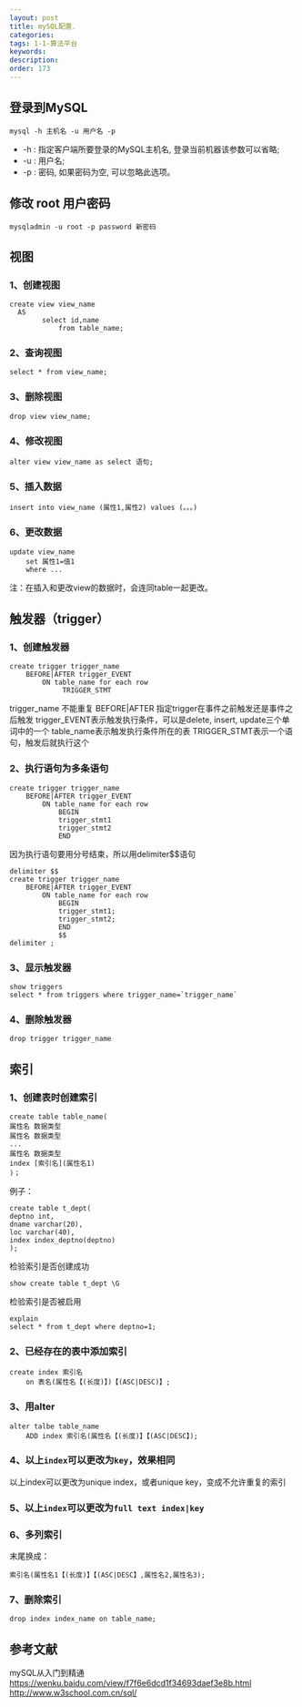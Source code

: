 ```yaml
---
layout: post
title: mySQL配置.
categories:
tags: 1-1-算法平台
keywords:
description:
order: 173
---
```



## 登录到MySQL
```
mysql -h 主机名 -u 用户名 -p
```
- -h : 指定客户端所要登录的MySQL主机名, 登录当前机器该参数可以省略;
- -u : 用户名;
- -p : 密码, 如果密码为空, 可以忽略此选项。

## 修改 root 用户密码
```
mysqladmin -u root -p password 新密码
```

## 视图
### 1、创建视图
```
create view view_name
  AS
        select id,name
            from table_name;
```

### 2、查询视图
```
select * from view_name;
```
### 3、删除视图
```
drop view view_name;
```

### 4、修改视图
```
alter view view_name as select 语句;
```

### 5、插入数据
```
insert into view_name (属性1,属性2) values (。。。)
```

### 6、更改数据
```
update view_name
    set 属性1=值1
    where ...
```
注：在插入和更改view的数据时，会连同table一起更改。

## 触发器（trigger）

### 1、创建触发器
```
create trigger trigger_name
    BEFORE|AFTER trigger_EVENT
        ON table_name for each row
             TRIGGER_STMT
```

trigger_name 不能重复
 BEFORE|AFTER 指定trigger在事件之前触发还是事件之后触发
trigger_EVENT表示触发执行条件，可以是delete, insert, update三个单词中的一个
table_name表示触发执行条件所在的表
TRIGGER_STMT表示一个语句，触发后就执行这个

### 2、执行语句为多条语句
```
create trigger trigger_name
    BEFORE|AFTER trigger_EVENT
        ON table_name for each row
            BEGIN
            trigger_stmt1
            trigger_stmt2
            END
```

因为执行语句要用分号结束，所以用delimiter$$语句
```
delimiter $$
create trigger trigger_name
    BEFORE|AFTER trigger_EVENT
        ON table_name for each row
            BEGIN
            trigger_stmt1;
            trigger_stmt2;
            END
            $$
delimiter ;
```

### 3、显示触发器
```
show triggers
select * from triggers where trigger_name=`trigger_name`
```

### 4、删除触发器
```
drop trigger trigger_name
```


## 索引

### 1、创建表时创建索引
```
create table table_name(
属性名 数据类型
属性名 数据类型
...
属性名 数据类型
index [索引名](属性名1)
)；
```

例子：
```
create table t_dept(
deptno int,
dname varchar(20),
loc varchar(40),
index index_deptno(deptno)
);
```

检验索引是否创建成功
```
show create table t_dept \G
```
检验索引是否被启用
```
explain
select * from t_dept where deptno=1;
```
### 2、已经存在的表中添加索引
```
create index 索引名
    on 表名(属性名【(长度)】)【(ASC|DESC)】;
```
### 3、用alter
```
alter talbe table_name
    ADD index 索引名(属性名【(长度)】【(ASC|DESC】);
```

### 4、以上```index```可以更改为```key```，效果相同
以上index可以更改为unique index，或者unique key，变成不允许重复的索引

### 5、以上```index```可以更改为```full text index|key```

### 6、多列索引
末尾换成：
```
索引名(属性名1【(长度)】【(ASC|DESC】,属性名2,属性名3);
```

### 7、删除索引
```
drop index index_name on table_name;
```
## 参考文献
mySQL从入门到精通  
https://wenku.baidu.com/view/f7f6e6dcd1f34693daef3e8b.html  
http://www.w3school.com.cn/sql/
